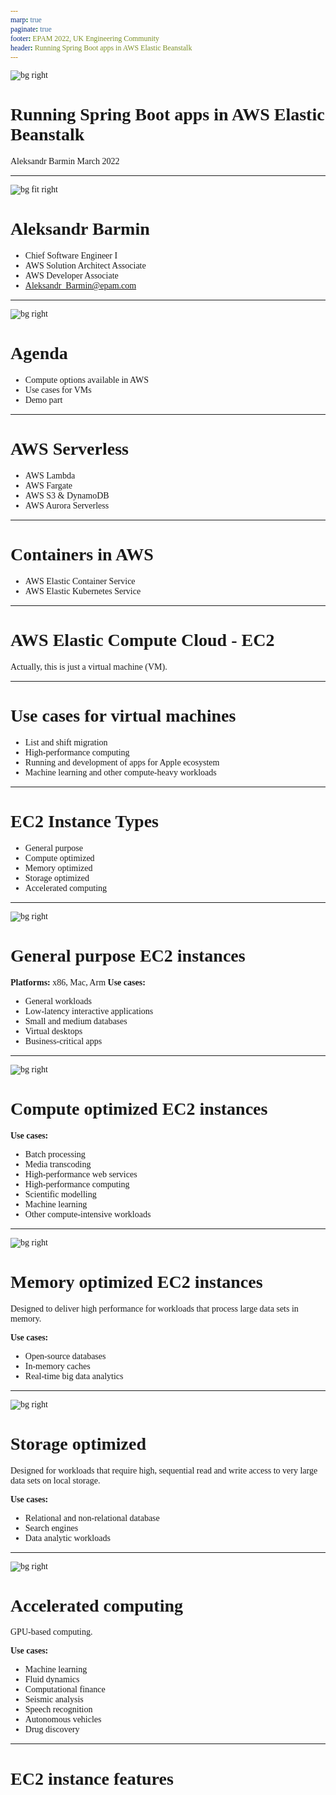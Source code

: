 ```yaml
---
marp: true
paginate: true
footer: EPAM 2022, UK Engineering Community
header: Running Spring Boot apps in AWS Elastic Beanstalk
---
```


<style>
    * {
        font-family: "Trebuchet MS"
    }
</style>

<!-- _backgroundColor: #1a1a1a -->
<!-- _color: white -->
![bg right](./images//pexels-oleg-magni-1837591.jpg)

# Running Spring Boot apps in AWS Elastic Beanstalk
Aleksandr Barmin
March 2022

---

<!-- _backgroundColor: #1a1a1a -->
<!-- _color: white -->
![bg fit right](./images/aleksandr_barmin.jpg)

# Aleksandr Barmin

* Chief Software Engineer I
* AWS Solution Architect Associate
* AWS Developer Associate
* Aleksandr_Barmin@epam.com

---

![bg right](./images/pexels-pixabay-163037.jpg)
# Agenda

* Compute options available in AWS
* Use cases for VMs
* Demo part

---

# AWS Serverless

* AWS Lambda
* AWS Fargate
* AWS S3 & DynamoDB
* AWS Aurora Serverless

---

# Containers in AWS

* AWS Elastic Container Service
* AWS Elastic Kubernetes Service

---

# AWS Elastic Compute Cloud - EC2

Actually, this is just a virtual machine (VM). 

---

# Use cases for virtual machines

* List and shift migration
* High-performance computing
* Running and development of apps for Apple ecosystem
* Machine learning and other compute-heavy workloads

---

<!-- header: EC2 Instance Types -->
# EC2 Instance Types

* General purpose
* Compute optimized
* Memory optimized
* Storage optimized
* Accelerated computing

---

![bg right](./images/pexels-daria-shevtsova-698172.jpg)
# General purpose EC2 instances

**Platforms:** x86, Mac, Arm
**Use cases:**
* General workloads
* Low-latency interactive applications
* Small and medium databases
* Virtual desktops
* Business-critical apps

---

![bg right](./images/pexels-yoss-traore-2564153.jpg)
# Compute optimized EC2 instances

**Use cases:**
* Batch processing
* Media transcoding
* High-performance web services
* High-performance computing
* Scientific modelling
* Machine learning
* Other compute-intensive workloads

---

![bg right](./images/pexels-anna-urlapova-3035122.jpg)
# Memory optimized EC2 instances

Designed to deliver high performance for workloads that process large data sets in memory.

**Use cases:**
* Open-source databases
* In-memory caches
* Real-time big data analytics

---

![bg right](./images/pexels-jess-buckle-10706720.jpg)
# Storage optimized

Designed for workloads that require high, sequential read and write access to very large data sets on local storage. 

**Use cases:**
* Relational and non-relational database
* Search engines
* Data analytic workloads

---

![bg right](./images/pexels-gashif-rheza-3262573.jpg)
# Accelerated computing

GPU-based computing. 

**Use cases:**
* Machine learning
* Fluid dynamics
* Computational finance
* Seismic analysis
* Speech recognition
* Autonomous vehicles
* Drug discovery

---

# EC2 instance features